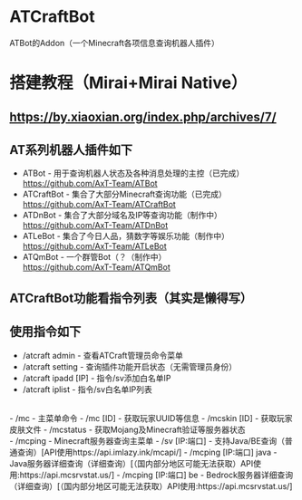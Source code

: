# ATCraftBot
ATBot的Addon（一个Minecraft各项信息查询机器人插件）<br/>

# 搭建教程（Mirai+Mirai Native）
## https://by.xiaoxian.org/index.php/archives/7/

## AT系列机器人插件如下
- ATBot - 用于查询机器人状态及各种消息处理的主控（已完成）<br>
https://github.com/AxT-Team/ATBot
- ATCraftBot - 集合了大部分Minecraft查询功能（已完成）<br>
https://github.com/AxT-Team/ATCraftBot
- ATDnBot - 集合了大部分域名及IP等查询功能（制作中）<br>
https://github.com/AxT-Team/ATDnBot
- ATLeBot - 集合了今日人品，猜数字等娱乐功能（制作中）<br>
https://github.com/AxT-Team/ATLeBot
- ATQmBot - 一个群管Bot（？（制作中）<br>
https://github.com/AxT-Team/ATQmBot

## ATCraftBot功能看指令列表（其实是懒得写）

## 使用指令如下
- /atcraft admin - 查看ATCraft管理员命令菜单
- /atcraft setting - 查询插件功能开启状态（无需管理员身份）
- /atcraft ipadd [IP] - 指令/sv添加白名单IP
- /atcraft iplist - 指令/sv白名单IP列表
<br>
- /mc - 主菜单命令
- /mc [ID] - 获取玩家UUID等信息
- /mcskin [ID] - 获取玩家皮肤文件
- /mcstatus - 获取Mojang及Minecraft验证等服务器状态
<br>
- /mcping - Minecraft服务器查询主菜单
- /sv [IP:端口] - 支持Java/BE查询（普通查询）[API使用https://api.imlazy.ink/mcapi/]
- /mcping [IP:端口] java - Java服务器详细查询（详细查询）[（国内部分地区可能无法获取）API使用:https://api.mcsrvstat.us/]
- /mcping [IP:端口] be - Bedrock服务器详细查询（详细查询）[（国内部分地区可能无法获取）API使用:https://api.mcsrvstat.us/]
